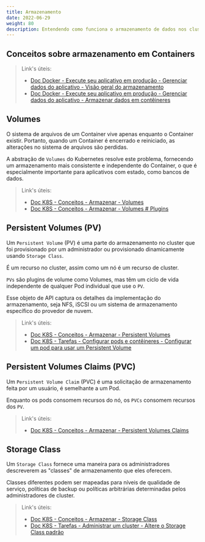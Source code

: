 ```yaml
---
title: Armazenamento
date: 2022-06-29
weight: 80
description: Entendendo como funciona o armazenamento de dados nos cluster Kubernetes.
---
```


## Conceitos sobre armazenamento em Containers

> Link's úteis:
>
> - [Doc Docker - Execute seu aplicativo em produção - Gerenciar dados do aplicativo - Visão geral do armazenamento](https://docs.docker.com/storage/)
> - [Doc Docker - Execute seu aplicativo em produção - Gerenciar dados do aplicativo - Armazenar dados em contêineres](https://docs.docker.com/storage/storagedriver/)

## Volumes

O sistema de arquivos de um Container vive apenas enquanto o Container existir. Portanto, quando um Container é encerrado e reiniciado, as alterações no sistema de arquivos são perdidas.

A abstração de `Volumes` do Kubernetes resolve este problema, fornecendo um armazenamento mais consistente e independente do Container, o que é especialmente importante para aplicativos com estado, como bancos de dados.

> Link's úteis:
>
> - [Doc K8S - Conceitos - Armazenar - Volumes](https://kubernetes.io/docs/concepts/storage/volumes/)
> - [Doc K8S - Conceitos - Armazenar - Volumes # Plugins](https://kubernetes.io/docs/concepts/storage/volumes/#out-of-tree-volume-plugins)

## Persistent Volumes (PV)

Um `Persistent Volume` (PV) é uma parte do armazenamento no cluster que foi provisionado por um administrador ou provisionado dinamicamente usando `Storage Class`.

É um recurso no cluster, assim como um nó é um recurso de cluster.

`PVs` são plugins de volume como Volumes, mas têm um ciclo de vida independente de qualquer Pod individual que use o `PV`.

Esse objeto de API captura os detalhes da implementação do armazenamento, seja NFS, iSCSI ou um sistema de armazenamento específico do provedor de nuvem.

> Link's úteis:
>
> - [Doc K8S - Conceitos - Armazenar - Persistent Volumes](https://kubernetes.io/docs/concepts/storage/persistent-volumes/)
> - [Doc K8S - Tarefas - Configurar pods e contêineres - Configurar um pod para usar um Persistent Volume](https://kubernetes.io/docs/tasks/configure-pod-container/configure-persistent-volume-storage/)

## Persistent Volumes Claims (PVC)

Um `Persistent Volume Claim` (PVC) é uma solicitação de armazenamento feita por um usuário, é semelhante a um Pod.

Enquanto os pods consomem recursos do nó, os `PVCs` consomem recursos dos `PV`.

> Link's úteis:
>
> - [Doc K8S - Conceitos - Armazenar - Persistent Volumes Claims](https://kubernetes.io/docs/concepts/storage/persistent-volumes/#persistentvolumeclaims)

## Storage Class

Um `Storage Class` fornece uma maneira para os administradores descreverem as "classes" de armazenamento que eles oferecem.

Classes diferentes podem ser mapeadas para níveis de qualidade de serviço, políticas de backup ou políticas arbitrárias determinadas pelos administradores de cluster.

> Link's úteis:
>
> - [Doc K8S - Conceitos - Armazenar - Storage Class](https://kubernetes.io/docs/concepts/storage/storage-classes/)
> - [Doc K8S - Tarefas - Administrar um cluster - Altere o Storage Class padrão](https://kubernetes.io/docs/tasks/administer-cluster/change-default-storage-class/)
